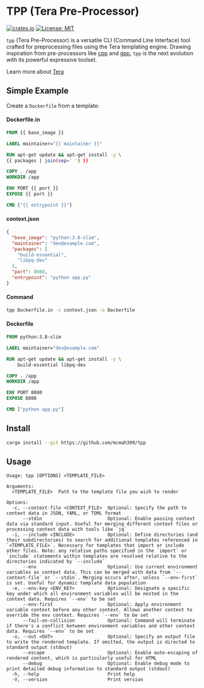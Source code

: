 # TPP (Tera Pre-Processor)

[![crates.io](https://img.shields.io/crates/v/tpp.svg)](https://crates.io/crates/tpp)
[![License: MIT](https://img.shields.io/badge/license-MIT-purple.svg)](https://opensource.org/licenses/MIT)

`tpp` (Tera Pre-Processor) is a versatile CLI (Command Line Interface) tool crafted for preprocessing files using the 
Tera templating engine. Drawing inspiration from pre-processors like [cpp](https://linux.die.net/man/1/cpp) 
and [gpp](https://github.com/logological/gpp/), `tpp` is the next evolution with its powerful expressive toolset.

Learn more about [Tera](https://keats.github.io/tera/docs/)


## Simple Example
Create a `Dockerfile` from a template:

#### Dockerfile.in
```dockerfile
FROM {{ base_image }}

LABEL maintainer="{{ maintainer }}"

RUN apt-get update && apt-get install -y \
{{ packages | join(sep=' ') }}

COPY . /app
WORKDIR /app

ENV PORT {{ port }}
EXPOSE {{ port }}

CMD ["{{ entrypoint }}"]
```
#### context.json
```json
{
  "base_image": "python:3.8-slim",
  "maintainer": "dev@example.com",
  "packages": [
    "build-essential",
    "libpq-dev"
  ],
  "port": 8080,
  "entrypoint": "python app.py"
}
```
#### Command
```bash
tpp Dockerfile.in -c context.json -o Dockerfile
```
#### Dockerfile
```dockerfile
FROM python:3.8-slim

LABEL maintainer="dev@example.com"

RUN apt-get update && apt-get install -y \
    build-essential libpq-dev

COPY . /app
WORKDIR /app

ENV PORT 8080
EXPOSE 8080

CMD ["python app.py"]
```

## Install
```bash
cargo install --git https://github.com/mcmah309/tpp
```

## Usage
```
Usage: tpp [OPTIONS] <TEMPLATE_FILE>

Arguments:
  <TEMPLATE_FILE>  Path to the template file you wish to render

Options:
  -c, --context-file <CONTEXT_FILE>  Optional: Specify the path to context data in JSON, YAML, or TOML format
      --stdin                        Optional: Enable passing context data via standard input. Useful for merging different context files or processing context data with tools like `jq`
  -i, --include <INCLUDE>            Optional: Define directories (and their subdirectories) to search for additional templates referenced in `<TEMPLATE_FILE>`. Necessary for templates that import or include other files. Note: any relative paths specified in the `import` or `include` statements within templates are resolved relative to the directories indicated by `--include`
      --env                          Optional: Use current environment variables as context data. This can be merged with data from `--context-file` or `--stdin`. Merging occurs after, unless `--env-first` is set. Useful for dynamic template data population
  -e, --env-key <ENV_KEY>            Optional: Designate a specific key under which all environment variables will be nested in the context data. Requires `--env` to be set
      --env-first                    Optional: Apply environment variable context before any other context. Allows another context to override the env context. Requires `--env` to be set
      --fail-on-collision            Optional: Command will terminate if there's a conflict between environment variables and other context data. Requires `--env` to be set
  -o, --out <OUT>                    Optional: Specify an output file to write the rendered template. If omitted, the output is directed to standard output (stdout)
      --escape                       Optional: Enable auto-escaping of rendered content, which is particularly useful for HTML
      --debug                        Optional: Enable debug mode to print detailed debug information to standard output (stdout)
  -h, --help                         Print help
  -V, --version                      Print version
```